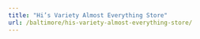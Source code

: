 ```yaml
---
title: "Hi’s Variety Almost Everything Store"
url: /baltimore/his-variety-almost-everything-store/
---
```

